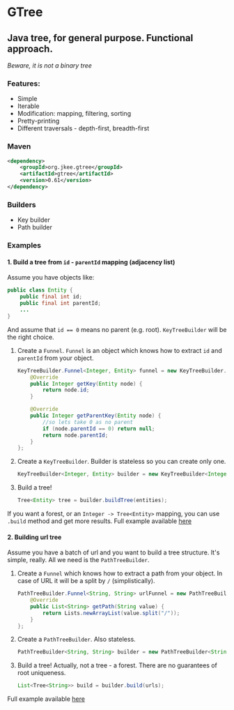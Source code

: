 # GTree

## Java tree, for general purpose. Functional approach.
_Beware, it is not a binary tree_

### Features:

- Simple
- Iterable
- Modification: mapping, filtering, sorting
- Pretty-printing
- Different traversals - depth-first, breadth-first

### Maven

```xml
<dependency>
    <groupId>org.jkee.gtree</groupId>
    <artifactId>gtree</artifactId>
    <version>0.61</version>
</dependency>
```
### Builders

- Key builder
- Path builder

### Examples

#### 1. Build a tree from `id` - `parentId` mapping (adjacency list)
Assume you have objects like:

```java
public class Entity {
    public final int id;
    public final int parentId;
    ...
}
```
And assume that `id == 0` means no parent (e.g. root).
`KeyTreeBuilder` will be the right choice.

1. Create a `Funnel`. `Funnel` is an object which knows how to extract `id` and `parentId` from your object.
    
    ```java
    KeyTreeBuilder.Funnel<Integer, Entity> funnel = new KeyTreeBuilder.Funnel<Integer, Entity>() {
        @Override
        public Integer getKey(Entity node) {
            return node.id;
        }
    
        @Override
        public Integer getParentKey(Entity node) {
            //so lets take 0 as no parent
            if (node.parentId == 0) return null;
            return node.parentId;
        }
    };
    ```
2. Create a `KeyTreeBuilder`. Builder is stateless so you can create only one.
    
    ```java
    KeyTreeBuilder<Integer, Entity> builder = new KeyTreeBuilder<Integer, Entity>(funnel);
    ```
3. Build a tree!
    
    ```java
    Tree<Entity> tree = builder.buildTree(entities);
    ```

If you want a forest, or an `Integer -> Tree<Entity>` mapping, you can use `.build` method and get more results.
Full example available [here](https://github.com/jkee/gtree/blob/master/src/test/java/org/jkee/gtree/examples/ParentIdTree.java)

#### 2. Building url tree
Assume you have a batch of url and you want to build a tree structure. It's simple, really.
All we need is the `PathTreeBuilder`.

1. Create a `Funnel` which knows how to extract a path from your object. In case of URL it will be a split by `/` (simplistically).
    
    ```java
    PathTreeBuilder.Funnel<String, String> urlFunnel = new PathTreeBuilder.Funnel<String, String>() {
        @Override
        public List<String> getPath(String value) {
            return Lists.newArrayList(value.split("/"));
        }
    };
    ```
2. Create a `PathTreeBuilder`. Also stateless.
    
    ```java
    PathTreeBuilder<String, String> builder = new PathTreeBuilder<String, String>(urlFunnel);
    ```
3. Build a tree! Actually, not a tree - a forest. There are no guarantees of root uniqueness.
    
    ```java
    List<Tree<String>> build = builder.build(urls);
    ```

Full example available [here](https://github.com/jkee/gtree/blob/master/src/test/java/org/jkee/gtree/examples/UrlTree.java)
